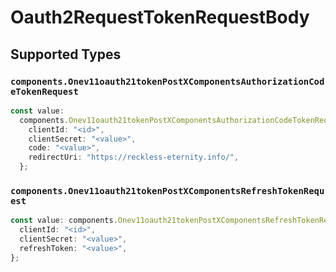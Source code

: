 # Oauth2RequestTokenRequestBody


## Supported Types

### `components.Onev11oauth21tokenPostXComponentsAuthorizationCodeTokenRequest`

```typescript
const value:
  components.Onev11oauth21tokenPostXComponentsAuthorizationCodeTokenRequest = {
    clientId: "<id>",
    clientSecret: "<value>",
    code: "<value>",
    redirectUri: "https://reckless-eternity.info/",
  };
```

### `components.Onev11oauth21tokenPostXComponentsRefreshTokenRequest`

```typescript
const value: components.Onev11oauth21tokenPostXComponentsRefreshTokenRequest = {
  clientId: "<id>",
  clientSecret: "<value>",
  refreshToken: "<value>",
};
```

